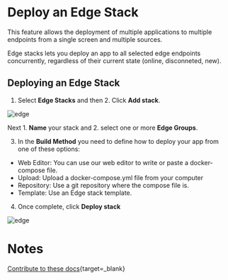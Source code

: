 # Deploy an Edge Stack

This feature allows the deployment of multiple applications to multiple endpoints from a single screen and multiple sources. 

Edge stacks lets you deploy an app to all selected edge endpoints concurrently, regardless of their current state (online, disconneted, new).

## Deploying an Edge Stack

1. Select <b>Edge Stacks</b> and then 2. Click <b>Add stack</b>.

![edge](https://documentation.portainer.io/v2.0/settings/assets/edge_6.png)

Next 1. <b>Name</b> your stack and 2. select one or more <b>Edge Groups</b>.

3. In the <b>Build Method</b> you need to define how to deploy your app from one of these options:

* Web Editor: You can use our web editor to write or paste a docker-compose file. 
* Upload: Upload a docker-compose.yml file from your computer
* Repository: Use a git repository where the compose file is. 
* Template: Use an Edge stack template. 

4. Once complete, click <b>Deploy stack</b>

![edge](https://documentation.portainer.io/v2.0/settings/assets/edge_7.png)

# Notes

[Contribute to these docs](https://github.com/portainer/portainer-docs/blob/master/contributing.md){target=_blank}
